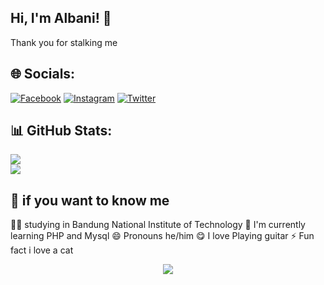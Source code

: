 ## Hi, I'm Albani! 👋
Thank you for stalking me

## 🌐 Socials:
[![Facebook](https://img.shields.io/badge/Facebook-%231877F2.svg?logo=Facebook&logoColor=white)](https://facebook.com/alzldn) [![Instagram](https://img.shields.io/badge/Instagram-%23E4405F.svg?logo=Instagram&logoColor=white)](https://instagram.com/albx_xni) [![Twitter](https://img.shields.io/badge/Twitter-%231DA1F2.svg?logo=Twitter&logoColor=white)](https://twitter.com/@Televisionsable) 

## 📊 GitHub Stats:
![](https://github-readme-streak-stats.herokuapp.com/?user=al-bani&theme=tokyonight&hide_border=false)<br/>
![](https://github-readme-stats.vercel.app/api/top-langs/?username=al-bani&theme=tokyonight&hide_border=false&include_all_commits=false&count_private=false&layout=compact)

## 🚀 if you want to know me
👩‍💻 studying in Bandung National Institute of Technology
🧠 I'm currently learning PHP and Mysql
😄 Pronouns he/him
😋 I love Playing guitar
⚡️ Fun fact i love a cat

<div align="center"><img src="https://spotify-github-profile.vercel.app/api/view?uid=31lowy7e37nes4cct67nfqaiyw5i&cover_image=true&theme=default&show_offline=false&background_color=121212" /></div> 
